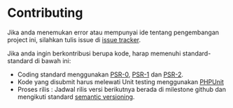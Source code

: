 Contributing
============

Jika anda menemukan error atau mempunyai ide tentang pengembangan project ini, silahkan tulis issue di [issue tracker](https://github.com/andylibrian/sastrawi/issues).

Jika anda ingin berkontribusi berupa kode, harap memenuhi standard-standard di bawah ini:

- Coding standard menggunakan [PSR-0](http://www.php-fig.org/psr/psr-0/), [PSR-1](http://www.php-fig.org/psr/psr-1/) dan [PSR-2](http://www.php-fig.org/psr/psr-2/).
- Kode yang disubmit harus melewati Unit testing menggunakan [PHPUnit](http://www.phpunit.de/manual/current/en/installation.html)
- Proses rilis : Jadwal rilis versi berikutnya berada di milestone github dan mengikuti standard [semantic versioning](http://semver.org/).

